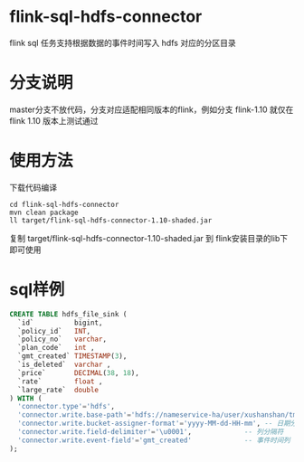 # flink-sql-hdfs-connector
flink sql 任务支持根据数据的事件时间写入 hdfs 对应的分区目录
# 分支说明
master分支不放代码，分支对应适配相同版本的flink，例如分支 flink-1.10 就仅在flink 1.10 版本上测试通过
# 使用方法
下载代码编译
```shell
cd flink-sql-hdfs-connector
mvn clean package
ll target/flink-sql-hdfs-connector-1.10-shaded.jar
```
复制 target/flink-sql-hdfs-connector-1.10-shaded.jar 到 flink安装目录的lib下即可使用
# sql样例
```sql
CREATE TABLE hdfs_file_sink (
  `id`          bigint,
  `policy_id`   INT,
  `policy_no`   varchar,
  `plan_code`   int ,
  `gmt_created` TIMESTAMP(3),
  `is_deleted`  varchar ,
  `price`       DECIMAL(38, 18),
  `rate`        float ,
  `large_rate`  double
) WITH (
  'connector.type'='hdfs',
  'connector.write.base-path'='hdfs://nameservice-ha/user/xushanshan/tmp',  -- 集群的目录 需要写全路径包括文件系统类型和地址，例如 hdfs://nameservice-ha/
  'connector.write.bucket-assigner-format'='yyyy-MM-dd-HH-mm', -- 日期分区目录格式，不要加空格或特殊字符
  'connector.write.field-delimiter'='\u0001',             -- 列分隔符
  'connector.write.event-field'='gmt_created'             -- 事件时间列  
);
```
